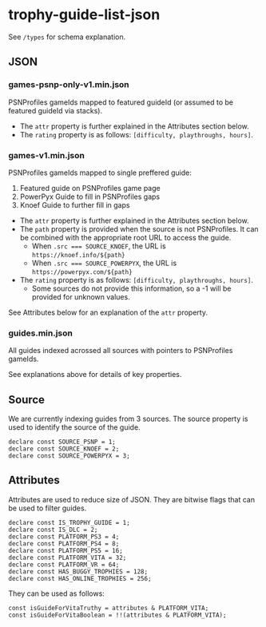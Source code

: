 # trophy-guide-list-json

See `/types` for schema explanation.

## JSON

### games-psnp-only-v1.min.json

PSNProfiles gameIds mapped to featured guideId (or assumed to be featured guideId via stacks).
- The `attr` property is further explained in the Attributes section below.
- The `rating` property is as follows: `[difficulty, playthroughs, hours]`.

### games-v1.min.json

PSNProfiles gameIds mapped to single preffered guide:
1. Featured guide on PSNProfiles game page
2. PowerPyx Guide to fill in PSNProfiles gaps
3. Knoef Guide to further fill in gaps

- The `attr` property is further explained in the Attributes section below.
- The `path` property is provided when the source is not PSNProfiles. It can be combined with the appropriate root URL to access the guide.
  - When `.src === SOURCE_KNOEF`, the URL is `https://knoef.info/${path}`
  - When `.src === SOURCE_POWERPYX`, the URL is `https://powerpyx.com/${path}`
- The `rating` property is as follows: `[difficulty, playthroughs, hours]`.
  - Some sources do not provide this information, so a -1 will be provided for unknown values.

See Attributes below for an explanation of the `attr` property.

### guides.min.json

All guides indexed acrossed all sources with pointers to PSNProfiles gameIds.

See explanations above for details of key properties.

## Source

We are currently indexing guides from 3 sources.  The source property is used to identify the source of the guide.

```
declare const SOURCE_PSNP = 1;
declare const SOURCE_KNOEF = 2;
declare const SOURCE_POWERPYX = 3;
```

## Attributes

Attributes are used to reduce size of JSON. They are bitwise flags that can be used to filter guides.

```
declare const IS_TROPHY_GUIDE = 1;
declare const IS_DLC = 2;
declare const PLATFORM_PS3 = 4;
declare const PLATFORM_PS4 = 8;
declare const PLATFORM_PS5 = 16;
declare const PLATFORM_VITA = 32;
declare const PLATFORM_VR = 64;
declare const HAS_BUGGY_TROPHIES = 128;
declare const HAS_ONLINE_TROPHIES = 256;
```

They can be used as follows:

```
const isGuideForVitaTruthy = attributes & PLATFORM_VITA;
const isGuideForVitaBoolean = !!(attributes & PLATFORM_VITA);
```
